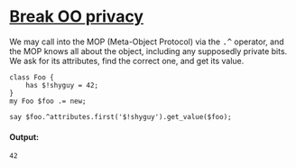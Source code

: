 [1]: http://rosettacode.org/wiki/Break_OO_privacy

# [Break OO privacy][1]

We may call into the MOP (Meta-Object Protocol) via the <tt>.^</tt> operator, and the MOP knows all about the object, including any supposedly private bits. We ask for its attributes, find the correct one, and get its value.

```perl6
class Foo {
    has $!shyguy = 42;
}
my Foo $foo .= new;
 
say $foo.^attributes.first('$!shyguy').get_value($foo);
```

#### Output:
```
42
```